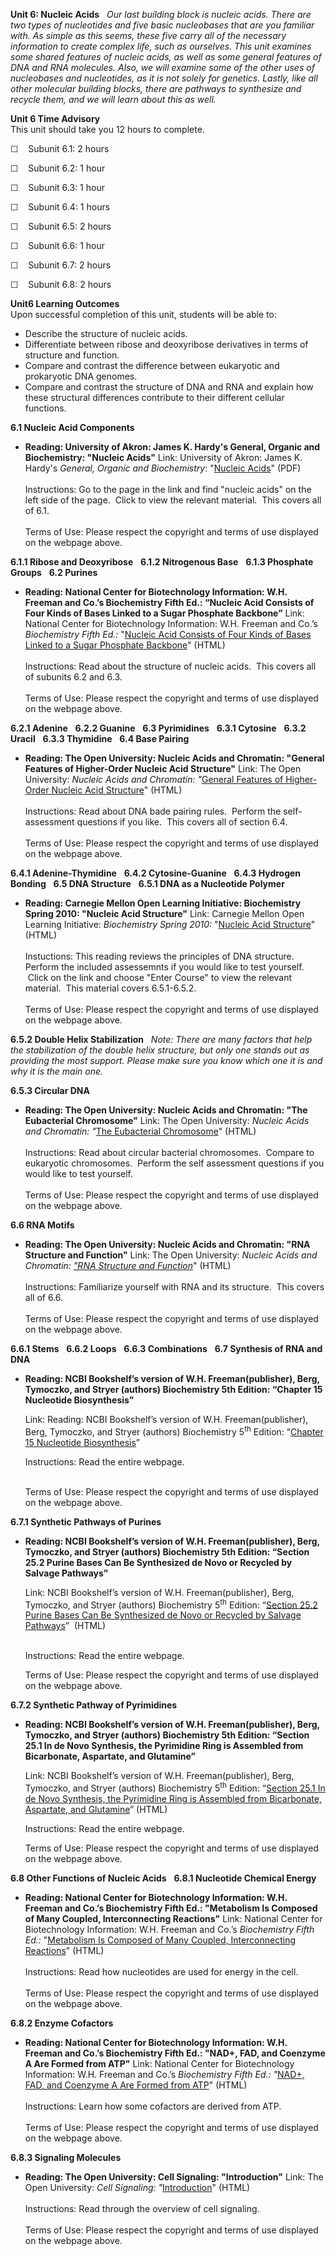 **Unit 6: Nucleic Acids** <span id="6"></span> 
*Our last building block is nucleic acids. There are two types of
nucleotides and five basic nucleobases that are you familiar with. As
simple as this seems, these five carry all of the necessary information
to create complex life, such as ourselves. This unit examines some
shared features of nucleic acids, as well as some general features of
DNA and RNA molecules. Also, we will examine some of the other uses of
nucleobases and nucleotides, as it is not solely for genetics. Lastly,
like all other molecular building blocks, there are pathways to
synthesize and recycle them, and we will learn about this as well.*

**Unit 6 Time Advisory**  
This unit should take you 12 hours to complete.

☐    Subunit 6.1: 2 hours

☐    Subunit 6.2: 1 hour

☐    Subunit 6.3: 1 hour

☐    Subunit 6.4: 1 hours

☐    Subunit 6.5: 2 hours

☐    Subunit 6.6: 1 hour

☐    Subunit 6.7: 2 hours

☐    Subunit 6.8: 2 hours

**Unit6 Learning Outcomes**  
Upon successful completion of this unit, students will be able to:  
  
-   Describe the structure of nucleic acids.
-   Differentiate between ribose and deoxyribose derivatives in terms of
    structure and function.
-   Compare and contrast the difference between eukaryotic and
    prokaryotic DNA genomes.
-   Compare and contrast the structure of DNA and RNA and explain how
    these structural differences contribute to their different cellular
    functions.

**6.1 Nucleic Acid Components** <span id="6.1"></span> 
-   **Reading: University of Akron: James K. Hardy's General, Organic
    and Biochemistry: "Nucleic Acids"**
    Link: University of Akron: James K. Hardy's *General, Organic and
    Biochemistry*: "[Nucleic
    Acids](https://web.archive.org/web/20131109132346/http://ull.chemistry.uakron.edu/genobc/)"
    (PDF)  
        
     Instructions: Go to the page in the link and find "nucleic acids"
    on the left side of the page.  Click to view the relevant material. 
    This covers all of 6.1.   
        
     Terms of Use: Please respect the copyright and terms of use
    displayed on the webpage above.

**6.1.1 Ribose and Deoxyribose** <span id="6.1.1"></span> 
**6.1.2 Nitrogenous Base** <span id="6.1.2"></span> 
**6.1.3 Phosphate Groups** <span id="6.1.3"></span> 
**6.2 Purines** <span id="6.2"></span> 
-   **Reading: National Center for Biotechnology Information: W.H.
    Freeman and Co.’s Biochemistry Fifth Ed.: “Nucleic Acid Consists of
    Four Kinds of Bases Linked to a Sugar Phosphate Backbone”**
    Link: National Center for Biotechnology Information: W.H. Freeman
    and Co.’s *Biochemistry Fifth Ed.:* "[Nucleic Acid Consists of Four
    Kinds of Bases Linked to a Sugar Phosphate
    Backbone](http://www.ncbi.nlm.nih.gov/bookshelf/br.fcgi?book=stryer&part=A623#A625)"
    (HTML)  
        
     Instructions: Read about the structure of nucleic acids.  This
    covers all of subunits 6.2 and 6.3.  
        
     Terms of Use: Please respect the copyright and terms of use
    displayed on the webpage above.

**6.2.1 Adenine** <span id="6.2.1"></span> 
**6.2.2 Guanine** <span id="6.2.2"></span> 
**6.3 Pyrimidines** <span id="6.3"></span> 
**6.3.1 Cytosine** <span id="6.3.1"></span> 
**6.3.2 Uracil** <span id="6.3.2"></span> 
**6.3.3 Thymidine** <span id="6.3.3"></span> 
**6.4 Base Pairing** <span id="6.4"></span> 
-   **Reading: The Open University: Nucleic Acids and Chromatin:
    "General Features of Higher-Order Nucleic Acid Structure"**
    Link: The Open University: *Nucleic Acids and Chromatin: "*[General
    Features of Higher-Order Nucleic Acid
    Structure](http://openlearn.open.ac.uk/mod/oucontent/view.php?id=399315&section=1.2.2)"
    (HTML)  
        
     Instructions: Read about DNA bade pairing rules.  Perform the
    self-assessment questions if you like.  This covers all of section
    6.4.  
        
     Terms of Use: Please respect the copyright and terms of use
    displayed on the webpage above.

**6.4.1 Adenine-Thymidine** <span id="6.4.1"></span> 
**6.4.2 Cytosine-Guanine** <span id="6.4.2"></span> 
**6.4.3 Hydrogen Bonding** <span id="6.4.3"></span> 
**6.5 DNA Structure** <span id="6.5"></span> 
**6.5.1 DNA as a Nucleotide Polymer** <span id="6.5.1"></span> 
-   **Reading: Carnegie Mellon Open Learning Initiative: Biochemistry
    Spring 2010: "Nucleic Acid Structure"**
    Link: Carnegie Mellon Open Learning Initiative: *Biochemistry Spring
    2010:* "[Nucleic Acid
    Structure](https://oli.web.cmu.edu/jcourse/workbook/activity/page?context=1619f38980020ca601e8f28e5fc769d8&view=frameset)"
    (HTML)  
        
     Instuctions: This reading reviews the principles of DNA structure. 
    Perform the included assessemnts if you would like to test yourself.
     Click on the link and choose "Enter Course" to view the relevant
    material.  This material covers 6.5.1-6.5.2.  
        
     Terms of Use: Please respect the copyright and terms of use
    displayed on the webpage above.

**6.5.2 Double Helix Stabilization** <span id="6.5.2"></span> 
*Note: There are many factors that help the stabilization of the double
helix structure, but only one stands out as providing the most support.
Please make sure you know which one it is and why it is the main one.*

**6.5.3 Circular DNA** <span id="6.5.3"></span> 
-   **Reading: The Open University: Nucleic Acids and Chromatin: "The
    Eubacterial Chromosome"**
    Link: The Open University: *Nucleic Acids and Chromatin: "*[The
    Eubacterial
    Chromosome](http://openlearn.open.ac.uk/mod/oucontent/view.php?id=399315&section=1.7.2)"
    (HTML)  
        
     Instructions: Read about circular bacterial chromosomes.  Compare
    to eukaryotic chromosomes.  Perform the self assessment questions if
    you would like to test yourself.  
        
     Terms of Use: Please respect the copyright and terms of use
    displayed on the webpage above.

**6.6 RNA Motifs** <span id="6.6"></span> 
-   **Reading: The Open University: Nucleic Acids and Chromatin: "RNA
    Structure and Function"**
    Link: The Open University: *Nucleic Acids and Chromatin:* *["RNA
    Structure and
    Function](http://openlearn.open.ac.uk/mod/oucontent/view.php?id=399315&section=1.4.1)*"
    (HTML)  
        
     Instructions: Familiarize yourself with RNA and its structure. 
    This covers all of 6.6.  
        
     Terms of Use: Please respect the copyright and terms of use
    displayed on the webpage above.

**6.6.1 Stems** <span id="6.6.1"></span> 
**6.6.2 Loops** <span id="6.6.2"></span> 
**6.6.3 Combinations** <span id="6.6.3"></span> 
**6.7 Synthesis of RNA and DNA** <span id="6.7"></span> 
-   **Reading: NCBI Bookshelf’s version of W.H. Freeman(publisher),
    Berg, Tymoczko, and Stryer (authors) Biochemistry 5th Edition:
    “Chapter 15 Nucleotide Biosynthesis”**

    Link: Reading: NCBI Bookshelf’s version of W.H. Freeman(publisher),
    Berg, Tymoczko, and Stryer (authors) Biochemistry 5<sup>th</sup>
    Edition: “[Chapter 15 Nucleotide
    Biosynthesis](http://www.ncbi.nlm.nih.gov/books/NBK21216/)”  
      
     Instructions: Read the entire webpage.  
      

    Terms of Use: Please respect the copyright and terms of use
    displayed on the webpage above.

**6.7.1 Synthetic Pathways of Purines** <span id="6.7.1"></span> 
-   **Reading: NCBI Bookshelf’s version of W.H. Freeman(publisher),
    Berg, Tymoczko, and Stryer (authors) Biochemistry 5th Edition:
    “Section 25.2 Purine Bases Can Be Synthesized de Novo or Recycled by
    Salvage Pathways”**

    Link: NCBI Bookshelf’s version of W.H. Freeman(publisher), Berg,
    Tymoczko, and Stryer (authors) Biochemistry 5<sup>th</sup>
    Edition: “[Section 25.2 Purine Bases Can Be Synthesized de Novo or
    Recycled by Salvage
    Pathways](http://www.ncbi.nlm.nih.gov/books/NBK22385/)”  (HTML)  
      

    Instructions: Read the entire webpage.  
      
     Terms of Use: Please respect the copyright and terms of use
    displayed on the webpage above.

**6.7.2 Synthetic Pathway of Pyrimidines** <span id="6.7.2"></span> 
-   **Reading: NCBI Bookshelf’s version of W.H. Freeman(publisher),
    Berg, Tymoczko, and Stryer (authors) Biochemistry 5th Edition:
    “Section 25.1 In de Novo Synthesis, the Pyrimidine Ring is Assembled
    from Bicarbonate, Aspartate, and Glutamine”**

    Link: NCBI Bookshelf’s version of W.H. Freeman(publisher), Berg,
    Tymoczko, and Stryer (authors) Biochemistry 5<sup>th</sup> Edition:
    “[Section 25.1 In de Novo Synthesis, the Pyrimidine Ring is
    Assembled from Bicarbonate, Aspartate, and
    Glutamine](http://www.ncbi.nlm.nih.gov/books/NBK22447/)” (HTML)  
      
     Instructions: Read the entire webpage.  
      
     Terms of Use: Please respect the copyright and terms of use
    displayed on the webpage above.

**6.8 Other Functions of Nucleic Acids** <span id="6.8"></span> 
**6.8.1 Nucleotide Chemical Energy** <span id="6.8.1"></span> 
-   **Reading: National Center for Biotechnology Information: W.H.
    Freeman and Co.’s Biochemistry Fifth Ed.: "Metabolism Is Composed of
    Many Coupled, Interconnecting Reactions"**
    Link: National Center for Biotechnology Information: W.H. Freeman
    and Co.’s *Biochemistry Fifth Ed.:* "[Metabolism Is Composed of Many
    Coupled, Interconnecting
    Reactions](http://www.ncbi.nlm.nih.gov/bookshelf/br.fcgi?book=stryer&part=A1940#A1944)"
    (HTML)  
        
     Instructions: Read how nucleotides are used for energy in the
    cell.  
        
     Terms of Use: Please respect the copyright and terms of use
    displayed on the webpage above.

**6.8.2 Enzyme Cofactors** <span id="6.8.2"></span> 
-   **Reading: National Center for Biotechnology Information: W.H.
    Freeman and Co.’s Biochemistry Fifth Ed.: "NAD+, FAD, and Coenzyme A
    Are Formed from ATP"**
    Link: National Center for Biotechnology Information: W.H. Freeman
    and Co.’s *Biochemistry Fifth Ed.: "*[NAD+, FAD, and Coenzyme A Are
    Formed from
    ATP](http://www.ncbi.nlm.nih.gov/bookshelf/br.fcgi?book=stryer&part=A3524)"
    (HTML)  
        
     Instructions: Learn how some cofactors are derived from ATP.  
        
     Terms of Use: Please respect the copyright and terms of use
    displayed on the webpage above.

**6.8.3 Signaling Molecules** <span id="6.8.3"></span> 
-   **Reading: The Open University: Cell Signaling: "Introduction"**
    Link: The Open University: *Cell Signaling:
    "*[Introduction](http://openlearn.open.ac.uk/mod/oucontent/view.php?id=398848&section=1.1.1)"
    (HTML)  
        
     Instructions: Read through the overview of cell signaling.  
        
     Terms of Use: Please respect the copyright and terms of use
    displayed on the webpage above.


